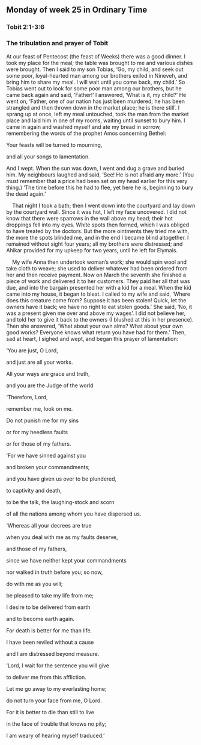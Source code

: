 ## Monday of week 25 in Ordinary Time

### Tobit 2:1-3:6

### The tribulation and prayer of Tobit

At our feast of Pentecost (the feast of Weeks) there was a good dinner. I took my place for the meal; the table was brought to me and various dishes were brought. Then I said to my son Tobias, ‘Go, my child, and seek out some poor, loyal-hearted man among our brothers exiled in Nineveh, and bring him to share my meal. I will wait until you come back, my child.’ So Tobias went out to look for some poor man among our brothers, but he came back again and said, ‘Father!’ I answered, ‘What is it, my child?’ He went on, ‘Father, one of our nation has just been murdered; he has been strangled and then thrown down in the market place; he is there still’. I sprang up at once, left my meal untouched, took the man from the market place and laid him in one of my rooms, waiting until sunset to bury him. I came in again and washed myself and ate my bread in sorrow, remembering the words of the prophet Amos concerning Bethel: 

Your feasts will be turned to mourning, 

and all your songs to lamentation. 

And I wept. When the sun was down, I went and dug a grave and buried him. My neighbours laughed and said, ‘See! He is not afraid any more.’ (You must remember that a price had been set on my head earlier for this very thing.) ‘The time before this he had to flee, yet here he is, beginning to bury the dead again.’ 

    That night I took a bath; then I went down into the courtyard and lay down by the courtyard wall. Since it was hot, I left my face uncovered. I did not know that there were sparrows in the wall above my head; their hot droppings fell into my eyes. White spots then formed, which I was obliged to have treated by the doctors. But the more ointments they tried me with, the more the spots blinded me, and in the end I became blind altogether. I remained without sight four years; all my brothers were distressed; and Ahikar provided for my upkeep for two years, until he left for Elymais. 

    My wife Anna then undertook woman’s work; she would spin wool and take cloth to weave; she used to deliver whatever had been ordered from her and then receive payment. Now on March the seventh she finished a piece of work and delivered it to her customers. They paid her all that was due, and into the bargain presented her with a kid for a meal. When the kid came into my house, it began to bleat. I called to my wife and said, ‘Where does this creature come from? Suppose it has been stolen! Quick, let the owners have it back; we have no right to eat stolen goods.’ She said, ‘No, it was a present given me over and above my wages’. I did not believe her, and told her to give it back to the owners (I blushed at this in her presence). Then she answered, ‘What about your own alms? What about your own good works? Everyone knows what return you have had for them.’ Then, sad at heart, I sighed and wept, and began this prayer of lamentation:

‘You are just, O Lord,

and just are all your works.

All your ways are grace and truth,

and you are the Judge of the world

‘Therefore, Lord, 

remember me, look on me. 

Do not punish me for my sins 

or for my heedless faults 

or for those of my fathers. 

‘For we have sinned against you 

and broken your commandments; 

and you have given us over to be plundered, 

to captivity and death, 

to be the talk, the laughing-stock and scorn 

of all the nations among whom you have dispersed us. 

‘Whereas all your decrees are true 

when you deal with me as my faults deserve, 

and those of my fathers, 

since we have neither kept your commandments 

nor walked in truth before you; so now, 

do with me as you will; 

be pleased to take my life from me; 

I desire to be delivered from earth 

and to become earth again. 

For death is better for me than life. 

I have been reviled without a cause 

and I am distressed beyond measure. 

‘Lord, I wait for the sentence you will give 

to deliver me from this affliction. 

Let me go away to my everlasting home; 

do not turn your face from me, O Lord. 

For it is better to die than still to live 

in the face of trouble that knows no pity; 

I am weary of hearing myself traduced.’